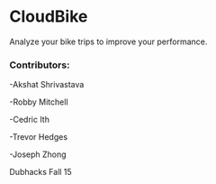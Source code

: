 # CloudBike

Analyze your bike trips to improve your performance. 

### Contributors:

-Akshat Shrivastava

-Robby Mitchell

-Cedric Ith

-Trevor Hedges

-Joseph Zhong

Dubhacks Fall 15
